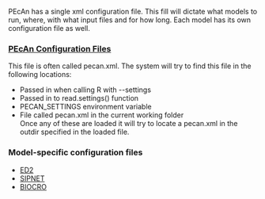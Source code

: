 PEcAn has a single xml configuration file. This fill will dictate what models to run, where, with what input files and for how long. Each model has its own configuration file as well.

### [PEcAn Configuration Files](PEcAn-Configuration)  

This file is often called pecan.xml. The system will try to find this file in the following locations:  
* Passed in when calling R with --settings  
* Passed in to read.settings() function
* PECAN_SETTINGS environment variable
* File called pecan.xml in the current working folder  
Once any of these are loaded it will try to locate a pecan.xml in the outdir specified in the loaded file.


### Model-specific configuration files

* [ED2](ED2-Configuration)  
* [SIPNET](SIPNET-Configuration)  
* [BIOCRO](BIOCRO-Configuration) 